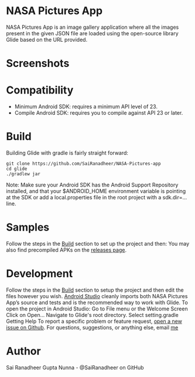 # NASA Pictures App

NASA Pictures App is an image gallery application where all the images present in the given JSON file are loaded using the open-source library Glide based on the URL provided.

# Screenshots
 
# Compatibility
* Minimum Android SDK: requires a minimum API level of 23.
* Compile Android SDK: requires you to compile against API 23 or later.

# Build
Building Glide with gradle is fairly straight forward:

```
git clone https://github.com/SaiRanadheer/NASA-Pictures-app
cd glide
./gradlew jar
```

Note: Make sure your Android SDK has the Android Support Repository installed, and that your $ANDROID_HOME environment variable is pointing at the SDK or add a local.properties file in the root project with a sdk.dir=... line.

# Samples
Follow the steps in the [Build](https://github.com/SaiRanadheer/NASA-Pictures-app#build) section to set up the project and then:
You may also find precompiled APKs on the [releases page](https://github.com/SaiRanadheer/NASA-Pictures-App/releases).

# Development
Follow the steps in the [Build](https://github.com/SaiRanadheer/NASA-Pictures-app#build) section to setup the project and then edit the files however you wish. [Android Studio](https://developer.android.com/studio/index.html) cleanly imports both NASA Pictures App’s source and tests and is the recommended way to work with Glide.
To open the project in Android Studio:
Go to File menu or the Welcome Screen
Click on Open...
Navigate to Glide's root directory.
Select setting.gradle
Getting Help
To report a specific problem or feature request, [open a new issue on Github](https://github.com/SaiRanadheer/NASA-Pictures-App/issues/new). For questions, suggestions, or anything else, email [me](mailto:ranadheergupthanunna@gmail.com)

# Author
Sai Ranadheer Gupta Nunna - @SaiRanadheer on GitHub

